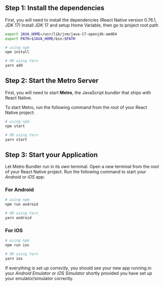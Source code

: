 
## Step 1: Install the dependencies

First, you will need to install the dependencies (React Native version 0.76.1, JDK 17) 
Install JDK 17 and setup Home Variable, then go to project root path

```bash
export JAVA_HOME=/usr/lib/jvm/java-17-openjdk-amd64
export PATH=$JAVA_HOME/bin:$PATH
```

```bash
# using npm
npm install

# OR using Yarn
yarn add
```

## Step 2: Start the Metro Server

First, you will need to start **Metro**, the JavaScript _bundler_ that ships _with_ React Native.

To start Metro, run the following command from the _root_ of your React Native project:

```bash
# using npm
npm start

# OR using Yarn
yarn start
```

## Step 3: Start your Application

Let Metro Bundler run in its _own_ terminal. Open a _new_ terminal from the _root_ of your React Native project. Run the following command to start your _Android_ or _iOS_ app:

### For Android

```bash
# using npm
npm run android

# OR using Yarn
yarn android
```

### For iOS

```bash
# using npm
npm run ios

# OR using Yarn
yarn ios
```

If everything is set up _correctly_, you should see your new app running in your _Android Emulator_ or _iOS Simulator_ shortly provided you have set up your emulator/simulator correctly.

